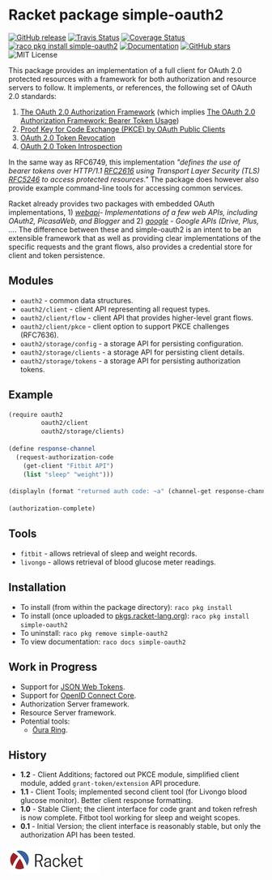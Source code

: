 # Racket package simple-oauth2

[![GitHub release](https://img.shields.io/github/release/johnstonskj/simple-oauth2.svg?style=flat-square)](https://github.com/johnstonskj/simple-oauth2/releases)
[![Travis Status](https://travis-ci.org/johnstonskj/simple-oauth2.svg)](https://www.travis-ci.org/johnstonskj/simple-oauth2)
[![Coverage Status](https://coveralls.io/repos/github/johnstonskj/simple-oauth2/badge.svg?branch=master)](https://coveralls.io/github/johnstonskj/simple-oauth2?branch=master)
[![raco pkg install simple-oauth2](https://img.shields.io/badge/raco%20pkg%20install-simple--oauth2-blue.svg)](http://pkgs.racket-lang.org/package/simple-oauth2)
[![Documentation](https://img.shields.io/badge/raco%20docs-simple--oauth2-blue.svg)](http://docs.racket-lang.org/simple-oauth2/index.html)
[![GitHub stars](https://img.shields.io/github/stars/johnstonskj/simple-oauth2.svg)](https://github.com/johnstonskj/simple-oauth2/stargazers)
![MIT License](https://img.shields.io/badge/license-MIT-118811.svg)

This package provides an implementation of a full client for OAuth 2.0 protected resources with a framework for both authorization and resource servers to follow. It implements, or references, the following set of OAuth 2.0 standards:

1. [The OAuth 2.0 Authorization Framework](https://tools.ietf.org/html/rfc6749) (which implies [The OAuth 2.0 Authorization Framework: Bearer Token Usage](https://tools.ietf.org/html/rfc6750))
2. [Proof Key for Code Exchange (PKCE) by OAuth Public Clients](https://tools.ietf.org/html/rfc7636)
3. [OAuth 2.0 Token Revocation](https://tools.ietf.org/html/rfc7009)
4. [OAuth 2.0 Token Introspection](https://tools.ietf.org/html/rfc7662)

In the same way as RFC6749, this implementation *"defines the use of bearer tokens over HTTP/1.1
   [RFC2616](https://tools.ietf.org/html/2616) using Transport Layer Security (TLS) [RFC5246](https://tools.ietf.org/html/5246) to access
   protected resources."* The package does however also provide example command-line tools for accessing common services.

Racket already provides two packages with embedded OAuth implementations, 1) *[webapi](https://pkgs.racket-lang.org/package/webapi)- Implementations of a few web APIs, including OAuth2, PicasaWeb, and Blogger* and 2) *[google](https://pkgs.racket-lang.org/package/google) - Google APIs (Drive, Plus, ...*. The difference between these and simple-oauth2 is an intent to be an extensible framework that as well as providing clear implementations of the specific requests and the grant flows, also provides a credential store for client and token persistence.


## Modules

* `oauth2` - common data structures.
* `oauth2/client` - client API representing all request types.
* `oauth2/client/flow` - client API that provides higher-level grant flows.
* `oauth2/client/pkce` - client option to support PKCE challenges (RFC7636).
* `oauth2/storage/config` - a storage API for persisting configuration.
* `oauth2/storage/clients` - a storage API for persisting client details.
* `oauth2/storage/tokens` - a storage API for persisting authorization tokens.

## Example

```scheme
(require oauth2
         oauth2/client
         oauth2/storage/clients)

(define response-channel
  (request-authorization-code
    (get-client "Fitbit API")
    (list "sleep" "weight")))

(displayln (format "returned auth code: ~a" (channel-get response-channel)))

(authorization-complete)
```

## Tools

* `fitbit` - allows retrieval of sleep and weight records.
* `livongo` - allows retrieval of blood glucose meter readings.

## Installation

* To install (from within the package directory): `raco pkg install`
* To install (once uploaded to [pkgs.racket-lang.org](https://pkgs.racket-lang.org/)): `raco pkg install simple-oauth2`
* To uninstall: `raco pkg remove simple-oauth2`
* To view documentation: `raco docs simple-oauth2`

## Work in Progress

* Support for [JSON Web Tokens](https://tools.ietf.org/html/rfc7519).
* Support for [OpenID Connect Core](https://openid.net/specs/openid-connect-core-1_0.html).
* Authorization Server framework.
* Resource Server framework.
* Potential tools:
  * [Ōura Ring](https://cloud.ouraring.com/docs/).


## History

* **1.2** - Client Additions; factored out PKCE module, simplified client module, added `grant-token/extension` API procedure.
* **1.1** - Client Tools; implemented second client tool (for Livongo blood glucose monitor). Better client response formatting.
* **1.0** - Stable Client; the client interface for code grant and token refresh is now complete. Fitbot tool working for sleep and weight scopes.
* **0.1** - Initial Version; the client interface is reasonably stable, but only the authorization API has been tested.

[![Racket Language](https://raw.githubusercontent.com/johnstonskj/racket-scaffold/master/scaffold/plank-files/racket-lang.png)](https://racket-lang.org/)
